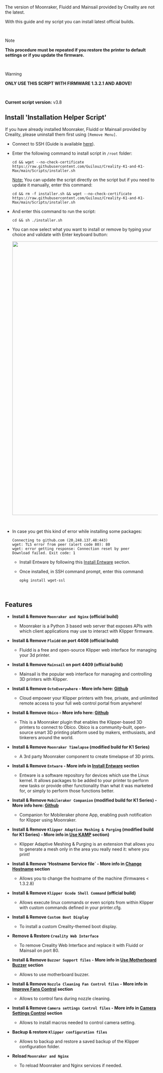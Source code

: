 The version of Moonraker, Fluidd and Mainsail provided by Creality are not the latest.

With this guide and my script you can install latest official builds.

<br />

> [!NOTE]
> **This procedure must be repeated if you restore the printer to default settings or if you update the firmware.**

<br />

> [!WARNING]
> **ONLY USE THIS SCRIPT WITH FIRMWARE 1.3.2.1 AND ABOVE!**

<br />

**Current script version:** v3.8

## Install 'Installation Helper Script'

If you have already installed Moonraker, Fluidd or Mainsail provided by Creality, please uninstall them first using `[Remove Menu]`.

- Connect to SSH (Guide is available [here](https://github.com/Guilouz/Creality-K1-and-K1-Max/wiki/SSH-Connection)).

- Enter the following command to install script in `/root` folder:

  ```
  cd && wget --no-check-certificate https://raw.githubusercontent.com/Guilouz/Creality-K1-and-K1-Max/main/Scripts/installer.sh
  ```

  <u>Note:</u> You can update the script directly on the script but if you need to update it manually, enter this command:

  ```
  cd && rm -f installer.sh && wget --no-check-certificate https://raw.githubusercontent.com/Guilouz/Creality-K1-and-K1-Max/main/Scripts/installer.sh
  ```

- And enter this command to run the script:

  ```
  cd && sh ./installer.sh
  ```

- You can now select what you want to install or remove by typing your choice and validate with Enter keyboard button:

  <img width="900" src="https://github.com/Guilouz/Creality-K1-and-K1-Max/blob/main/images/Installation-Helper-Script/Installation-Helper-Script.png">

<br />

- In case you get this kind of error while installing some packages:

  ```
  Connecting to github.com (20.248.137.48:443)
  wget: TLS error from peer (alert code 80): 80
  wget: error getting response: Connection reset by peer
  Download failed. Exit code: 1
  ```
  
  - Install Entware by following this [Install Entware](https://github.com/Guilouz/Creality-K1-and-K1-Max/wiki/Install-Entware) section.

  - Once installed, in SSH command prompt, enter this command:

    ```
    opkg install wget-ssl
    ```

<br />

## Features

- **Install & Remove `Moonraker and Nginx` (official build)**
  - Moonraker is a Python 3 based web server that exposes APIs with which client applications may use to interact with Klipper firmware.

- **Install & Remove `Fluidd` on port 4408 (official build)**
  - Fluidd is a free and open-source Klipper web interface for managing your 3d printer.

- **Install & Remove `Mainsail` on port 4409 (official build)**
  - Mainsail is the popular web interface for managing and controlling 3D printers with Klipper.

- **Install & Remove `OctoEverywhere` - More info here: [Github](https://github.com/QuinnDamerell/OctoPrint-OctoEverywhere)**
  - Cloud empower your Klipper printers with free, private, and unlimited remote access to your full web control portal from anywhere!

- **Install & Remove `Obico` - More info here: [Github](https://github.com/TheSpaghettiDetective/moonraker-obico)**
  - This is a Moonraker plugin that enables the Klipper-based 3D printers to connect to Obico. Obico is a community-built, open-source smart 3D printing platform used by makers, enthusiasts, and tinkerers around the world.

- **Install & Remove `Moonraker Timelapse` (modified build for K1 Series)**
  - A 3rd party Moonraker component to create timelapse of 3D prints.

- **Install & Remove `Entware` - More info in [Install Entware](https://github.com/Guilouz/Creality-K1-and-K1-Max/wiki/Install-Entware) section**

  - Entware is a software repository for devices which use the Linux kernel. It allows packages to be added to your printer to perform new tasks or provide other functionality than what it was marketed for, or simply to perform those functions better.

- **Install & Remove `Mobileraker Companion` (modified build for K1 Series) - More info here: [Github](https://github.com/Clon1998/mobileraker_companion#how-it-works)**
  - Companion for Mobileraker phone App, enabling push notification for Klipper using Moonraker.

- **Install & Remove `Klipper Adaptive Meshing & Purging` (modified build for K1 Series) - More info in [Use KAMP](https://github.com/Guilouz/Creality-K1-and-K1-Max/wiki/Use-KAMP) section)**
  - Klipper Adaptive Meshing & Purging is an extension that allows you to generate a mesh only in the area you really need it: where you print!

- **Install & Remove 'Hostname Service file` - More info in [Change Hostname](https://github.com/Guilouz/Creality-K1-and-K1-Max/wiki/Change-Hostname) section**
  - Allows you to change the hostname of the machine (firmwares < 1.3.2.8)

- **Install & Remove `Klipper Gcode Shell Command` (official build)**
  - Allows execute linux commands or even scripts from within Klipper with custom commands defined in your printer.cfg.

- **Install & Remove `Custom Boot Display`**
  - To install a custom Creality-themed boot display.

- **Remove & Restore `Creality Web Interface`**
  - To remove Creality Web Interface and replace it with Fluidd or Mainsail on port 80.

- **Install & Remove `Buzzer Support files` - More info in [Use Motherboard Buzzer](https://github.com/Guilouz/Creality-K1-and-K1-Max/wiki/Use-Motherboard-Buzzer) section**
  - Allows to use motherboard buzzer.

- **Install & Remove `Nozzle Cleaning Fan Control files` - More info in [Improve Fans Control](https://github.com/Guilouz/Creality-K1-and-K1-Max/wiki/Improve-Fans-Control) section**
  - Allows to control fans during nozzle cleaning.

- **Install & Remove `Camera settings Control files` - More info in [Camera Settings Control](https://github.com/Guilouz/Creality-K1-and-K1-Max/wiki/Camera-Settings-Control) section**
  - Allows to install macros needed to control camera setting.

- **Backup & restore `Klipper configuration files`**
  - Allows to backup and restore a saved backup of the Klipper configuration folder.

- **Reload `Moonraker and Nginx`**
  - To reload Moonraker and Nginx services if needed.

<br />